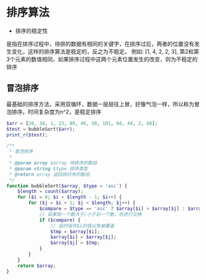 # 排序算法
- 排序的稳定性

是指在排序过程中，待排的数据有相同的关键字，在排序过后，两者的位置没有发生变化，这样的排序算法是稳定的，反之为不稳定。
例如: [1, 4, 2, 2, 3], 第2和第3个元素的数值相同，如果排序过程中这两个元素位置发生的改变，则为不稳定的排序 
## 冒泡排序
最基础的排序方法，采用双循环，数据一层层往上冒，好像气泡一样，所以称为冒泡排序。时间复杂度为n^2，是稳定排序

```php
$arr = [28, 38, 1, 23, 80, 46, 58, 101, 94, 44, 2, 88];
$test = bubbleSort($arr);
print_r($test);

/**
 * 冒泡排序
 *
 * @param array $array 待排序的数组
 * @param string $type 排序类型
 * @return array 返回排好序的数组
 */
function bubbleSort($array, $type = 'asc') {
    $length = count($array);
    for ($i = 0; $i < $length - 1; $i++) {
        for ($j = $i + 1; $j < $length; $j++) {
            $compare = $type == 'asc' ? $array[$i] > $array[$j] : $array[$i] < $array[$j];
            // 如果前一个数大于/小于后一个数，则进行交换
            if ($compare) {
                // 临时保存$i的值以免被覆盖
                $tmp = $array[$i];
                $array[$i] = $array[$j];
                $array[$j] = $tmp;
            }
        }
    }
    return $array;
}
```

## 